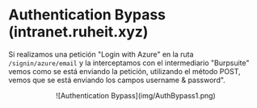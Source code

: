 # Authentication Bypass (intranet.ruheit.xyz)

Si realizamos una petición "Login with Azure" en la ruta `/signin/azure/email` y la interceptamos con el intermediario "Burpsuite" vemos como se está enviando la petición, utilizando el método POST, vemos que se está enviando los campos username & password".
<center>
![Authentication Bypass](img/AuthBypass1.png)
</center>
